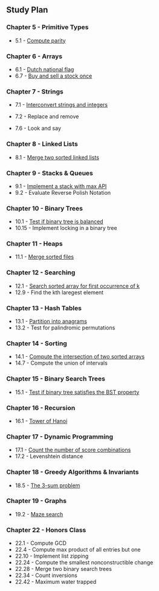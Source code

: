 ## Study Plan

### Chapter 5 - Primitive Types

* 5.1 - [Compute parity](/epi_solutions/compute_parity.py)

### Chapter 6 - Arrays

* 6.1 - [Dutch national flag](/epi_solutions/dutch_national_flag.py)
* 6.7 - [Buy and sell a stock once](/epi_solutions/optimal_buy_sell_stock.py)

### Chapter 7 - Strings

* 7.1 - [Interconvert strings and integers](/epi_solutions/string_integer_interconvert.py)
* 7.2 - Replace and remove

* 7.6 - Look and say

### Chapter 8 - Linked Lists

* 8.1 - [Merge two sorted linked lists](/epi_solutions/merge_two_sorted_linked_lists.py)

### Chapter 9 - Stacks & Queues

* 9.1 - [Implement a stack with max API](/epi_solutions/stack_max_api.py)
* 9.2 - Evaluate Reverse Polish Notation

### Chapter 10 - Binary Trees

* 10.1 - [Test if binary tree is balanced](/epi_solutions/binary_tree_balanced.py)
* 10.15 - Implement locking in a binary tree

### Chapter 11 - Heaps

* 11.1 - [Merge sorted files](/epi_solutions/merge_sorted_lists.py)

### Chapter 12 - Searching

* 12.1 - [Search sorted array for first occurrence of k](/epi_solutions/first_element_equal_to_k.py)
* 12.9 - Find the kth laregest element

### Chapter 13 - Hash Tables

* 13.1 - [Partition into anagrams](/epi_solutions/anagrams.py)
* 13.2 - Test for palindromic permutations

### Chapter 14 - Sorting

* 14.1 - [Compute the intersection of two sorted arrays](/epi_solutions/intersection_sorted_arrays.py)
* 14.7 - Compute the union of intervals

### Chapter 15 - Binary Search Trees

* 15.1 - [Test if binary tree satisfies the BST property](/epi_solutions/validate_bst_property.py)

### Chapter 16 - Recursion

* 16.1 - [Tower of Hanoi](/epi_solutions/towers_of_hanoi.py)

### Chapter 17 - Dynamic Programming

* 17.1 - [Count the number of score combinations](/epi_solutions/football_score_combinations.py)
* 17.2 - Levenshtein distance

### Chapter 18 - Greedy Algorithms & Invariants

* 18.5 - [The 3-sum problem](/epi_solutions/three_sum.py)

### Chapter 19 - Graphs

* 19.2 - [Maze search](/epi_solutions/maze_search.py)

### Chapter 22 - Honors Class

* 22.1 - Compute GCD
* 22.4 - Compute max product of all entries but one
* 22.10 - Implement list zipping 
* 22.24 - Compute the smallest nonconstructible change
* 22.28 - Merge two binary search trees
* 22.34 - Count inversions
* 22.42 - Maximum water trapped




